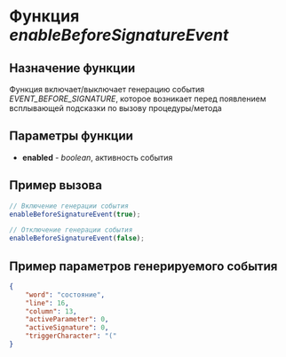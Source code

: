 # Функция *enableBeforeSignatureEvent*
## Назначение функции
Функция включает/выключает генерацию события *EVENT_BEFORE_SIGNATURE*, которое возникает перед появлением всплывающей подсказки по вызову процедуры/метода

## Параметры функции
* **enabled** - *boolean*, активность события

## Пример вызова
```javascript
// Включение генерации события
enableBeforeSignatureEvent(true);

// Отключение генерации события
enableBeforeSignatureEvent(false);
```

## Пример параметров генерируемого события
```json
{
    "word": "состояние",
    "line": 16,
    "column": 13,
    "activeParameter": 0,
    "activeSignature": 0,
    "triggerCharacter": "("
}
```